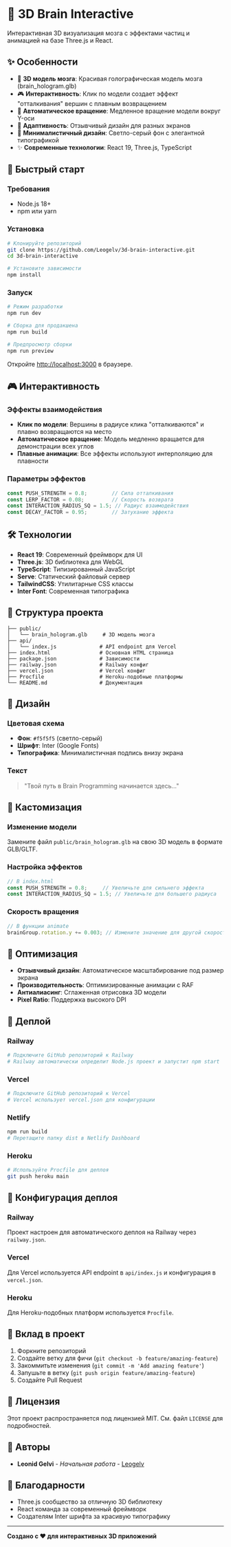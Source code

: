 # 🧠 3D Brain Interactive

Интерактивная 3D визуализация мозга с эффектами частиц и анимацией на базе Three.js и React.

## ✨ Особенности

* 🧠 **3D модель мозга**: Красивая голографическая модель мозга (brain_hologram.glb)
* 🎮 **Интерактивность**: Клик по модели создает эффект "отталкивания" вершин с плавным возвращением
* 🔄 **Автоматическое вращение**: Медленное вращение модели вокруг Y-оси
* 📱 **Адаптивность**: Отзывчивый дизайн для разных экранов
* 🎨 **Минималистичный дизайн**: Светло-серый фон с элегантной типографикой
* ✨ **Современные технологии**: React 19, Three.js, TypeScript

## 🚀 Быстрый старт

### Требования

* Node.js 18+
* npm или yarn

### Установка

```bash
# Клонируйте репозиторий
git clone https://github.com/Leogelv/3d-brain-interactive.git
cd 3d-brain-interactive

# Установите зависимости
npm install
```

### Запуск

```bash
# Режим разработки
npm run dev

# Сборка для продакшена
npm run build

# Предпросмотр сборки
npm run preview
```

Откройте [http://localhost:3000](http://localhost:3000) в браузере.

## 🎮 Интерактивность

### Эффекты взаимодействия

* **Клик по модели**: Вершины в радиусе клика "отталкиваются" и плавно возвращаются на место
* **Автоматическое вращение**: Модель медленно вращается для демонстрации всех углов
* **Плавные анимации**: Все эффекты используют интерполяцию для плавности

### Параметры эффектов

```javascript
const PUSH_STRENGTH = 0.8;        // Сила отталкивания
const LERP_FACTOR = 0.08;         // Скорость возврата
const INTERACTION_RADIUS_SQ = 1.5; // Радиус взаимодействия
const DECAY_FACTOR = 0.95;        // Затухание эффекта
```

## 🛠️ Технологии

* **React 19**: Современный фреймворк для UI
* **Three.js**: 3D библиотека для WebGL
* **TypeScript**: Типизированный JavaScript
* **Serve**: Статический файловый сервер
* **TailwindCSS**: Утилитарные CSS классы
* **Inter Font**: Современная типографика

## 📂 Структура проекта

```
├── public/
│   └── brain_hologram.glb     # 3D модель мозга
├── api/
│   └── index.js              # API endpoint для Vercel
├── index.html                # Основная HTML страница
├── package.json              # Зависимости
├── railway.json              # Railway конфиг
├── vercel.json               # Vercel конфиг
├── Procfile                  # Heroku-подобные платформы
└── README.md                 # Документация
```

## 🎨 Дизайн

### Цветовая схема

* **Фон**: `#f5f5f5` (светло-серый)
* **Шрифт**: Inter (Google Fonts)
* **Типографика**: Минималистичная подпись внизу экрана

### Текст

> "Твой путь в Brain Programming начинается здесь..."

## 🔧 Кастомизация

### Изменение модели

Замените файл `public/brain_hologram.glb` на свою 3D модель в формате GLB/GLTF.

### Настройка эффектов

```javascript
// В index.html
const PUSH_STRENGTH = 0.8;     // Увеличьте для сильнего эффекта
const INTERACTION_RADIUS_SQ = 1.5; // Увеличьте для большего радиуса
```

### Скорость вращения

```javascript
// В функции animate
brainGroup.rotation.y += 0.003; // Измените значение для другой скорости
```

## 📱 Оптимизация

* **Отзывчивый дизайн**: Автоматическое масштабирование под размер экрана
* **Производительность**: Оптимизированные анимации с RAF
* **Антиалиасинг**: Сглаженная отрисовка 3D модели
* **Pixel Ratio**: Поддержка высокого DPI

## 🚀 Деплой

### Railway

```bash
# Подключите GitHub репозиторий к Railway
# Railway автоматически определит Node.js проект и запустит npm start
```

### Vercel

```bash
# Подключите GitHub репозиторий к Vercel
# Vercel использует vercel.json для конфигурации
```

### Netlify

```bash
npm run build
# Перетащите папку dist в Netlify Dashboard
```

### Heroku

```bash
# Используйте Procfile для деплоя
git push heroku main
```

## 🔧 Конфигурация деплоя

### Railway
Проект настроен для автоматического деплоя на Railway через `railway.json`.

### Vercel  
Для Vercel используется API endpoint в `api/index.js` и конфигурация в `vercel.json`.

### Heroku
Для Heroku-подобных платформ используется `Procfile`.

## 🤝 Вклад в проект

1. Форкните репозиторий
2. Создайте ветку для фичи (`git checkout -b feature/amazing-feature`)
3. Закоммитьте изменения (`git commit -m 'Add amazing feature'`)
4. Запушьте в ветку (`git push origin feature/amazing-feature`)
5. Создайте Pull Request

## 📝 Лицензия

Этот проект распространяется под лицензией MIT. См. файл `LICENSE` для подробностей.

## 👥 Авторы

* **Leonid Gelvi** - *Начальная работа* - [Leogelv](https://github.com/Leogelv)

## 🙏 Благодарности

* Three.js сообщество за отличную 3D библиотеку
* React команда за современный фреймворк
* Создателям Inter шрифта за красивую типографику

---

**Создано с ❤️ для интерактивных 3D приложений**
